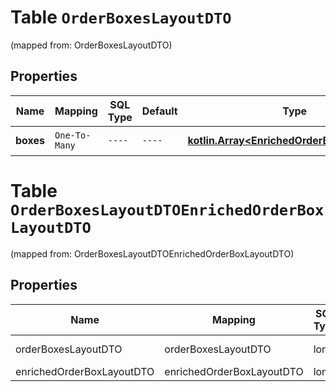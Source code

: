 
# Table `OrderBoxesLayoutDTO`
(mapped from: OrderBoxesLayoutDTO)

## Properties
Name | Mapping | SQL Type | Default | Type | Description | Notes
---- | ------- | -------- | ------- | ---- | ----------- | -----
**boxes** | `One-To-Many` | `----` | `----`  | [**kotlin.Array&lt;EnrichedOrderBoxLayoutDTO&gt;**](EnrichedOrderBoxLayoutDTO.md) | Список коробок. | 


# **Table `OrderBoxesLayoutDTOEnrichedOrderBoxLayoutDTO`**
(mapped from: OrderBoxesLayoutDTOEnrichedOrderBoxLayoutDTO)

## Properties
Name | Mapping | SQL Type | Default | Type | Description | Notes
---- | ------- | -------- | ------- | ---- | ----------- | -----
orderBoxesLayoutDTO | orderBoxesLayoutDTO | long | | kotlin.Long | Primary Key | *one*
enrichedOrderBoxLayoutDTO | enrichedOrderBoxLayoutDTO | long | | kotlin.Long | Foreign Key | *many*



